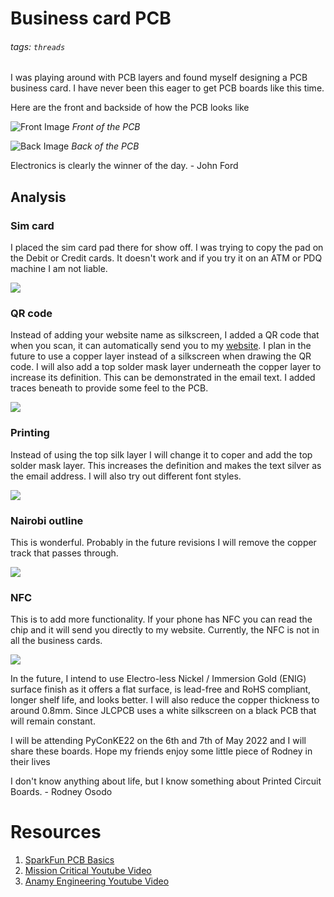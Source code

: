 # Business card PCB

###### tags: `threads`

I was playing around with PCB layers and found myself designing a PCB business card. I have never been this eager to get PCB boards like this time.

Here are the front and backside of how the PCB looks like

![Front Image](https://i.imgur.com/IPIMezU.jpg)
*Front of the PCB*

![Back Image](https://i.imgur.com/ZGDXG7n.jpg)
*Back of the PCB*

Electronics is clearly the winner of the day. - John Ford

## Analysis

### Sim card

I placed the sim card pad there for show off. I was trying to copy the pad on the Debit or Credit cards. It doesn't work and if you try it on an ATM or PDQ machine I am not liable.

![](https://i.imgur.com/RxO53ik.jpg)

### QR code

Instead of adding your website name as silkscreen, I added a QR code that when you scan, it can automatically send you to my [website](rodneyosodo.com).
I plan in the future to use a copper layer instead of a silkscreen when drawing the QR code.
I will also add a top solder mask layer underneath the copper layer to increase its definition. This can be demonstrated in the email text.
I added traces beneath to provide some feel to the PCB.

![](https://i.imgur.com/xGxLBuS.jpg)

### Printing

Instead of using the top silk layer I will change it to coper and add the top solder mask layer. This increases the definition and makes the text silver as the email address.
I will also try out different font styles.

![](https://i.imgur.com/OKgsmwo.jpg)

### Nairobi outline

This is wonderful. Probably in the future revisions I will remove the copper track that passes through.

![](https://i.imgur.com/UdAgFC9.jpg)

### NFC

This is to add more functionality. If your phone has NFC you can read the chip and it will send you directly to my website. Currently, the NFC is not in all the business cards.

![](https://i.imgur.com/pHoZsH0.jpg)


In the future, I intend to use Electro-less Nickel / Immersion Gold (ENIG) surface finish as it offers a flat surface, is lead-free and RoHS compliant, longer shelf life, and looks better. I will also reduce the copper thickness to around 0.8mm. Since JLCPCB uses a white silkscreen on a black PCB that will remain constant.

I will be attending PyConKE22 on the 6th and 7th of May 2022 and I will share these boards. Hope my friends enjoy some little piece of Rodney in their lives

I don't know anything about life, but I know something about Printed Circuit Boards. - Rodney Osodo

# Resources
1. [SparkFun PCB Basics](https://learn.sparkfun.com/tutorials/pcb-basics/all?print=1)
2. [Mission Critical Youtube Video](https://www.youtube.com/watch?v=qUMwqaKEh0o&t=313s)
3. [Anamy Engineering Youtube Video](https://www.youtube.com/watch?v=8wyPci7herM)